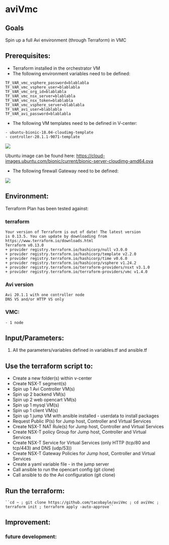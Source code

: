 # aviVmc

## Goals
Spin up a full Avi environment (through Terraform) in VMC

## Prerequisites:
- Terraform installed in the orchestrator VM
- The following environment variables need to be defined:
```
TF_VAR_vmc_vsphere_password=blablabla
TF_VAR_vmc_vsphere_user=blablabla
TF_VAR_vmc_org_id=blablabla
TF_VAR_vmc_nsx_server=blablabla
TF_VAR_vmc_nsx_token=blablabla
TF_VAR_vmc_vsphere_server=blablabla
TF_VAR_avi_user=blablabla
TF_VAR_avi_password=blablabla
```
- The following VM templates need to be defined in V-center:
```
- ubuntu-bionic-18.04-cloudimg-template
- controller-20.1.1-9071-template
```
![](.README_images/baba5c92.png)

Ubuntu image can be found here:
https://cloud-images.ubuntu.com/bionic/current/bionic-server-cloudimg-amd64.ova

- The following firewall Gateway need to be defined:

![](.README_images/8577c0fb.png)

## Environment:

Terraform Plan has been tested against:

### terraform
```
Your version of Terraform is out of date! The latest version
is 0.13.5. You can update by downloading from https://www.terraform.io/downloads.html
Terraform v0.13.0
+ provider registry.terraform.io/hashicorp/null v3.0.0
+ provider registry.terraform.io/hashicorp/template v2.2.0
+ provider registry.terraform.io/hashicorp/time v0.6.0
+ provider registry.terraform.io/hashicorp/vsphere v1.24.2
+ provider registry.terraform.io/terraform-providers/nsxt v3.1.0
+ provider registry.terraform.io/terraform-providers/vmc v1.4.0
```

### Avi version
```
Avi 20.1.1 with one controller node
DNS VS and/or HTTP VS only
```

### VMC:
```
- 1 node
```

## Input/Parameters:
1. All the parameters/variables defined in variables.tf and ansible.tf

## Use the terraform script to:
- Create a new folder(s) within v-center
- Create NSX-T segment(s)
- Spin up 1 Avi Controller VM(s)
- Spin up 2 backend VM(s)
- Spin up 2 web opencart VM(s)
- Spin up 1 mysql VM(s)
- Spin up 1 client VM(s)
- Spin up 1 jump VM with ansible installed - userdata to install packages
- Request Public IP(s) for Jump host, Controller and Virtual Services
- Create NSX-T NAT Rule(s) for Jump host, Controller and Virtual Services
- Create NSX-T policy Group for Jump host, Controller and Virtual Services
- Create NSX-T Service for Virtual Services (only HTTP (tcp/80 and tcp/443) and DNS (udp/53))
- Create NSX-T Gateway Policies for Jump host, Controller and Virtual Services
- Create a yaml variable file - in the jump server
- Call ansible to run the opencart config (git clone)
- Call ansible to do the Avi configuration (git clone)

## Run the terraform:
```
``cd ~ ; git clone https://github.com/tacobayle/aviVmc ; cd aviVmc ; terraform init ; terraform apply -auto-approve``
```

## Improvement:

### future development:

